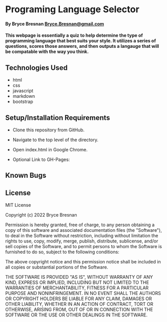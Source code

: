# Programing Language Selector

#### By Bryce Bresnan <Bryce.Bresnan@gmail.com>

#### This webpage is essentially a quiz to help determine the type of programming language that best suits your style. It utilizes a series of questions, scores those answers, and then outputs a langauge that will be compatable with the way you think. 

## Technologies Used

* html
* css
* javascript
* markdown
* bootstrap


## Setup/Installation Requirements

* Clone this repository from GitHub.
* Navigate to the top level of the directory.
* Open index.html in Google Chrome.

* Optional Link to GH-Pages: 

## Known Bugs

## License
MIT License

Copyright (c) 2022 Bryce Bresnan

Permission is hereby granted, free of charge, to any person obtaining a copy
of this software and associated documentation files (the "Software"), to deal
in the Software without restriction, including without limitation the rights
to use, copy, modify, merge, publish, distribute, sublicense, and/or sell
copies of the Software, and to permit persons to whom the Software is
furnished to do so, subject to the following conditions:

The above copyright notice and this permission notice shall be included in all
copies or substantial portions of the Software.

THE SOFTWARE IS PROVIDED "AS IS", WITHOUT WARRANTY OF ANY KIND, EXPRESS OR
IMPLIED, INCLUDING BUT NOT LIMITED TO THE WARRANTIES OF MERCHANTABILITY,
FITNESS FOR A PARTICULAR PURPOSE AND NONINFRINGEMENT. IN NO EVENT SHALL THE
AUTHORS OR COPYRIGHT HOLDERS BE LIABLE FOR ANY CLAIM, DAMAGES OR OTHER
LIABILITY, WHETHER IN AN ACTION OF CONTRACT, TORT OR OTHERWISE, ARISING FROM,
OUT OF OR IN CONNECTION WITH THE SOFTWARE OR THE USE OR OTHER DEALINGS IN THE
SOFTWARE.